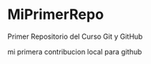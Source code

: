 # MiPrimerRepo
Primer Repositorio del Curso Git y GitHub

mi primera contribucion local para github
